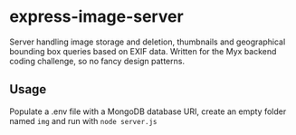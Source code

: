 # express-image-server
Server handling image storage and deletion, thumbnails and geographical bounding box queries based on EXIF data.
Written for the Myx backend coding challenge, so no fancy design patterns.

## Usage
Populate a .env file with a MongoDB database URI, create an empty folder named `img` and run with `node server.js`
